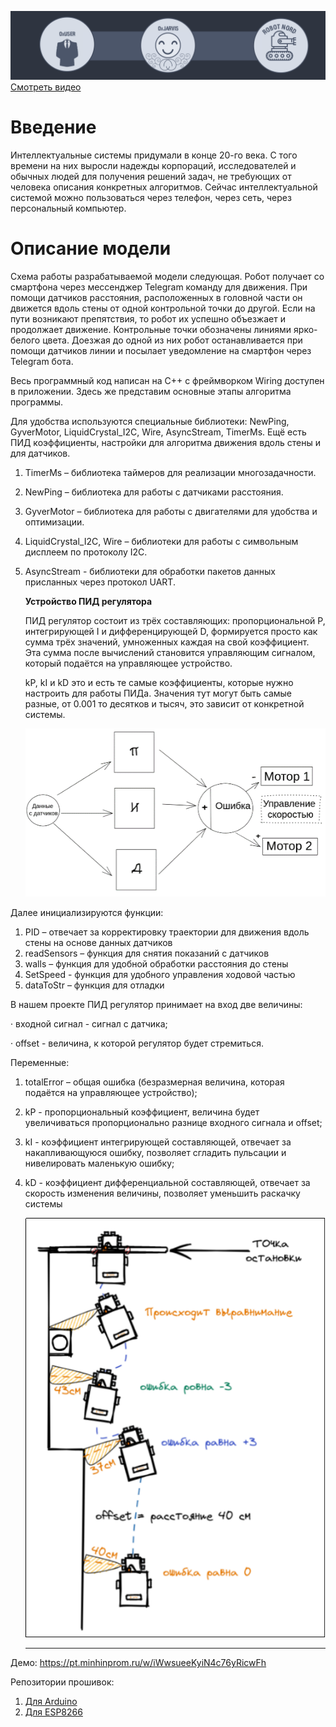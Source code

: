 ![](assets/20220511_230503_jarsic.png)
[Смотреть видео](https://pt.minhinprom.ru/w/iWwsueeKyiN4c76yRicwFh)
# **Введение**

Интеллектуальные системы придумали в конце 20-го века. С того времени на них выросли надежды корпораций, исследователей и обычных людей для получения решений задач, не требующих от человека описания конкретных алгоритмов. Сейчас интеллектуальной системой можно пользоваться через телефон, через сеть, через персональный компьютер.

# **Описание модели**

Схема работы разрабатываемой модели следующая. Робот получает со смартфона через мессенджер Telegram команду для движения. При помощи датчиков расстояния, расположенных в головной части он движется вдоль стены от одной контрольной точки до другой. Если на пути возникают препятствия, то робот их успешно объезжает и продолжает движение. Контрольные точки обозначены линиями ярко-белого цвета. Доезжая до одной из них робот останавливается при помощи датчиков линии и посылает уведомление на смартфон через Telegram бота.

Весь программный код написан на C++ с фреймворком Wiring доступен в приложении. Здесь же представим основные этапы алгоритма программы.

Для удобства используются специальные библиотеки: NewPing, GyverMotor, LiquidCrystal_I2C, Wire, AsyncStream, TimerMs. Ещё есть ПИД коэффициенты, настройки для алгоритма движения вдоль стены и для датчиков.

1. TimerMs – библиотека таймеров для реализации многозадачности.
2. NewPing – библиотека для работы с датчиками расстояния.
3. GyverMotor – библиотека для работы с двигателями для удобства и оптимизации.
4. LiquidCrystal_I2C, Wire – библиотеки для работы с символьным дисплеем по протоколу I2C.
5. AsyncStream - библиотеки для обработки пакетов данных присланных через протокол UART.

   **Устройство ПИД регулятора**

   ПИД регулятор состоит из трёх составляющих: пропорциональной P, интегрирующей I и дифференцирующей D, формируется просто как сумма трёх значений, умноженных каждая на свой коэффициент. Эта сумма после вычислений становится управляющим сигналом, который подаётся на управляющее устройство.

   kP, kI и kD это и есть те самые коэффициенты, которые нужно настроить для работы ПИДа. Значения тут могут быть самые разные, от 0.001 то десятков и тысяч, это зависит от конкретной системы.

   ![](assets/20220511_220858_image.png)

Далее инициализируются функции:

1. PID – отвечает за корректировку траектории для движения вдоль стены на основе данных датчиков
2. readSensors – функция для снятия показаний с датчиков
3. walls – функция для удобной обработки расстояния до стены
4. SetSpeed - функция для удобного управления ходовой частью
5. dataToStr – функция для отладки

В нашем проекте ПИД регулятор принимает на вход две величины:

· входной сигнал - сигнал с датчика;

· offset - величина, к которой регулятор будет стремиться.

Переменные:

1. totalError – общая ошибка (безразмерная величина, которая подаётся на управляющее устройство);
2. kP - пропорциональный коэффициент, величина будет увеличиваться пропорционально разнице входного сигнала и offset;
3. kI - коэффициент интегрирующей составляющей, отвечает за накапливающуюся ошибку, позволяет сгладить пульсации и нивелировать маленькую ошибку;
4. kD - коэффициент дифференциальной составляющей, отвечает за скорость изменения величины, позволяет уменьшить раскачку системы

   ![](assets/20220511_220959_image.png)

   ***
Демо: https://pt.minhinprom.ru/w/iWwsueeKyiN4c76yRicwFh

   Репозитории прошивок:

   1. [Для Arduino](https://github.com/GYelejin/NordLightBot)
   2. [Для ESP8266](https://github.com/GYelejin/NordLightBotWifi)
